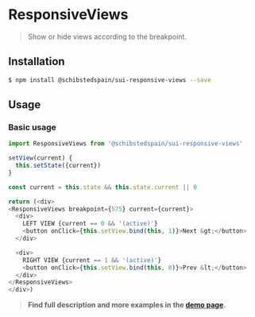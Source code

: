 # ResponsiveViews

> Show or hide views according to the breakpoint.

<!-- ![](./assets/preview.png) -->

## Installation

```sh
$ npm install @schibstedspain/sui-responsive-views --save
```

## Usage

### Basic usage
```js
import ResponsiveViews from '@schibstedspain/sui-responsive-views'

setView(current) {
  this.setState({current})
}

const current = this.state && this.state.current || 0

return (<div>
<ResponsiveViews breakpoint={575} current={current}>
  <div>
    LEFT VIEW {current == 0 && '(active)'}
    <button onClick={this.setView.bind(this, 1)}>Next &gt;</button>
  </div>

  <div>
    RIGHT VIEW {current == 1 && '(active)'}
    <button onClick={this.setView.bind(this, 0)}>Prev &lt;</button>
  </div>
</ResponsiveViews>
</div>)
```


> **Find full description and more examples in the [demo page](#).**
